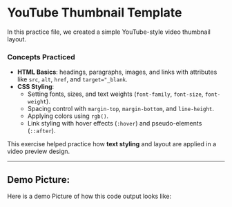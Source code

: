 # YouTube Thumbnail Template  

In this practice file, we created a simple YouTube-style video thumbnail layout.  

### Concepts Practiced  
- **HTML Basics**: headings, paragraphs, images, and links with attributes like `src`, `alt`, `href`, and `target="_blank`.  
- **CSS Styling**:  
  - Setting fonts, sizes, and text weights (`font-family`, `font-size`, `font-weight`).  
  - Spacing control with `margin-top`, `margin-bottom`, and `line-height`.  
  - Applying colors using `rgb()`.  
  - Link styling with hover effects (`:hover`) and pseudo-elements (`::after`).  

This exercise helped practice how **text styling** and layout are applied in a video preview design.  

---

## Demo Picture:  

Here is a demo Picture of how this code output looks like: 